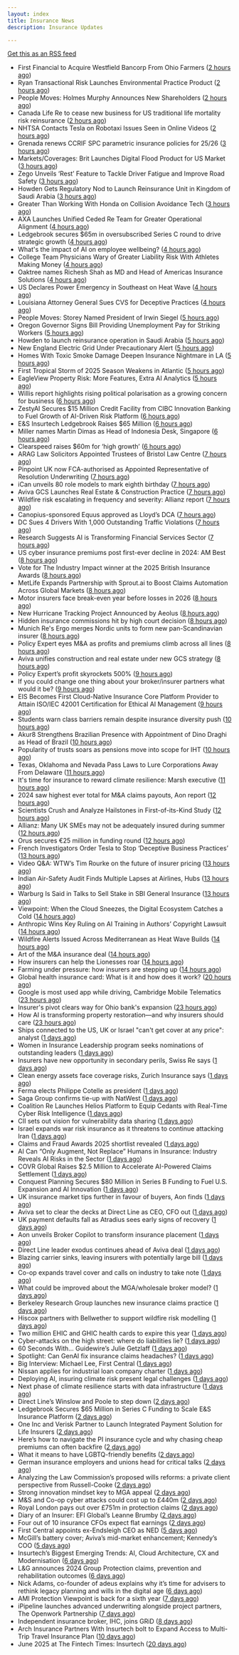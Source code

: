 ```yaml
---
layout: index
title: Insurance News
description: Insurance Updates

---
```


[Get this as an RSS feed](/insurance.rss)

<!-- news_marker starts -->
- First Financial to Acquire Westfield Bancorp From Ohio Farmers ([2 hours ago](https://www.insurancejournal.com/news/midwest/2025/06/25/829172.htm))
- Ryan Transactional Risk Launches Environmental Practice Product ([2 hours ago](https://www.insurancejournal.com/news/midwest/2025/06/25/829168.htm))
- People Moves: Holmes Murphy Announces New Shareholders ([2 hours ago](https://www.insurancejournal.com/news/midwest/2025/06/25/829150.htm))
- Canada Life Re to cease new business for US traditional life mortality risk reinsurance ([2 hours ago](https://www.reinsurancene.ws/canada-life-re-to-cease-new-business-for-us-traditional-life-mortality-risk-reinsurance/))
- NHTSA Contacts Tesla on Robotaxi Issues Seen in Online Videos ([2 hours ago](https://www.insurancejournal.com/news/national/2025/06/25/829147.htm))
- Grenada renews CCRIF SPC parametric insurance policies for 25/26 ([3 hours ago](https://www.reinsurancene.ws/grenada-renews-ccrif-spc-parametric-insurance-policies-for-25-26/))
- Markets/Coverages: Brit Launches Digital Flood Product for US Market ([3 hours ago](https://www.insurancejournal.com/news/national/2025/06/25/829142.htm))
- Zego Unveils ‘Rest’ Feature to Tackle Driver Fatigue and Improve Road Safety ([3 hours ago](https://www.insurtechinsights.com/zego-unveils-rest-feature-to-tackle-driver-fatigue-and-improve-road-safety/))
- Howden Gets Regulatory Nod to Launch Reinsurance Unit in Kingdom of Saudi Arabia ([3 hours ago](https://www.insurancejournal.com/news/international/2025/06/25/829137.htm))
- Greater Than Working With Honda on Collision Avoidance Tech ([3 hours ago](https://insurance-edge.net/2025/06/25/greater-than-working-with-honda-on-collision-avoidance-tech/))
- AXA Launches Unified Ceded Re Team for Greater Operational Alignment ([4 hours ago](https://www.insurancejournal.com/news/international/2025/06/25/829126.htm))
- Ledgebrook secures $65m in oversubscribed Series C round to drive strategic growth ([4 hours ago](https://www.reinsurancene.ws/ledgebrook-secures-65m-in-oversubscribed-series-c-round-to-drive-strategic-growth/))
- What's the impact of AI on employee wellbeing? ([4 hours ago](https://www.insurancebusinessmag.com/uk/business-strategy/whats-the-impact-of-ai-on-employee-wellbeing-540475.aspx))
- College Team Physicians Wary of Greater Liability Risk With Athletes Making Money ([4 hours ago](https://www.insurancejournal.com/news/national/2025/06/25/829120.htm))
- Oaktree names Richesh Shah as MD and Head of Americas Insurance Solutions ([4 hours ago](https://www.reinsurancene.ws/oaktree-names-richesh-shah-as-md-and-head-of-americas-insurance-solutions/))
- US Declares Power Emergency in Southeast on Heat Wave ([4 hours ago](https://www.insurancejournal.com/news/southeast/2025/06/25/829112.htm))
- Louisiana Attorney General Sues CVS for Deceptive Practices ([4 hours ago](https://www.insurancejournal.com/news/southcentral/2025/06/25/829116.htm))
- People Moves: Storey Named President of Irwin Siegel ([5 hours ago](https://www.insurancejournal.com/news/east/2025/06/25/824990.htm))
- Oregon Governor Signs Bill Providing Unemployment Pay for Striking Workers ([5 hours ago](https://www.insurancejournal.com/news/west/2025/06/25/829101.htm))
- Howden to launch reinsurance operation in Saudi Arabia ([5 hours ago](https://www.reinsurancene.ws/howden-to-launch-reinsurance-operation-in-saudi-arabia/))
- New England Electric Grid Under Precautionary Alert ([5 hours ago](https://www.insurancejournal.com/news/east/2025/06/25/829096.htm))
- Homes With Toxic Smoke Damage Deepen Insurance Nightmare in LA ([5 hours ago](https://www.insurancejournal.com/news/west/2025/06/25/829087.htm))
- First Tropical Storm of 2025 Season Weakens in Atlantic ([5 hours ago](https://www.insurancejournal.com/news/southeast/2025/06/25/829083.htm))
- EagleView Property Risk: More Features, Extra AI Analytics ([5 hours ago](https://insurance-edge.net/2025/06/25/eagleview-property-risk-more-features-extra-ai-analytics/))
- Willis report highlights rising political polarisation as a growing concern for business ([6 hours ago](https://www.reinsurancene.ws/willis-report-highlights-rising-political-polarisation-as-a-growing-concern-for-business/))
- ZestyAI Secures $15 Million Credit Facility from CIBC Innovation Banking to Fuel Growth of AI-Driven Risk Platform ([6 hours ago](https://www.insurtechinsights.com/zestyai-secures-15-million-credit-facility-from-cibc-innovation-banking-to-fuel-growth-of-ai-driven-risk-platform/))
- E&S Insurtech Ledgebrook Raises $65 Million ([6 hours ago](https://www.insurancejournal.com/news/east/2025/06/25/829079.htm))
- Miller names Martin Dimas as Head of Indonesia Desk, Singapore ([6 hours ago](https://www.reinsurancene.ws/miller-names-martin-dimas-as-head-of-indonesia-desk-singapore/))
- Clearspeed raises $60m for ‘high growth’ ([6 hours ago](https://www.postonline.co.uk/technology/7958000/clearspeed-raises-60m-for-%E2%80%98high-growth%E2%80%99))
- ARAG Law Solicitors Appointed Trustees of Bristol Law Centre ([7 hours ago](https://insurance-edge.net/2025/06/25/arag-law-solicitors-appointed-trustees-of-bristol-law-centre/))
- Pinpoint UK now FCA-authorised as Appointed Representative of Resolution Underwriting ([7 hours ago](https://www.reinsurancene.ws/pinpoint-uk-now-fca-authorised-as-appointed-representative-of-resolution-underwriting/))
- iCan unveils 80 role models to mark eighth birthday ([7 hours ago](https://www.postonline.co.uk/people/7958001/ican-unveils-80-role-models-to-mark-eighth-birthday))
- Aviva GCS Launches Real Estate & Construction Practice ([7 hours ago](https://insurance-edge.net/2025/06/25/aviva-gcs-launches-real-estate-construction-practice/))
- Wildfire risk escalating in frequency and severity: Allianz report ([7 hours ago](https://www.insurancebusinessmag.com/uk/news/catastrophe/wildfire-risk-escalating-in-frequency-and-severity-allianz-report-540432.aspx))
- Canopius-sponsored Equus approved as Lloyd’s DCA ([7 hours ago](https://www.reinsurancene.ws/canopius-sponsored-equus-approved-as-lloyds-dca/))
- DC Sues 4 Drivers With 1,000 Outstanding Traffic Violations ([7 hours ago](https://www.insurancejournal.com/news/east/2025/06/25/829072.htm))
- Research Suggests AI is Transforming Financial Services Sector ([7 hours ago](https://insurance-edge.net/2025/06/25/research-suggests-ai-is-transforming-financial-services-sector/))
- US cyber insurance premiums post first-ever decline in 2024: AM Best ([8 hours ago](https://www.reinsurancene.ws/us-cyber-insurance-premiums-post-first-ever-decline-in-2024-am-best/))
- Vote for The Industry Impact winner at the 2025 British Insurance Awards ([8 hours ago](https://www.postonline.co.uk/commercial/7957980/vote-for-the-industry-impact-winner-at-the-2025-british-insurance-awards))
- MetLife Expands Partnership with Sprout.ai to Boost Claims Automation Across Global Markets ([8 hours ago](https://www.insurtechinsights.com/metlife-expands-partnership-with-sprout-ai-to-boost-claims-automation-across-global-markets/))
- Motor insurers face break-even year before losses in 2026 ([8 hours ago](https://www.postonline.co.uk/personal/7957998/motor-insurers-face-break-even-year-before-losses-in-2026))
- New Hurricane Tracking Project Announced by Aeolus ([8 hours ago](https://insurance-edge.net/2025/06/25/new-hurricane-tracking-project-announced-by-aeolus/))
- Hidden insurance commissions hit by high court decision ([8 hours ago](https://www.insurancebusinessmag.com/uk/news/property-insurance/hidden-insurance-commissions-hit-by-high-court-decision-540421.aspx))
- Munich Re's Ergo merges Nordic units to form new pan-Scandinavian insurer ([8 hours ago](https://www.insurancebusinessmag.com/uk/news/breaking-news/munich-res-ergo-merges-nordic-units-to-form-new-panscandinavian-insurer-540420.aspx))
- Policy Expert eyes M&A as profits and premiums climb across all lines ([8 hours ago](https://www.insurancebusinessmag.com/uk/news/breaking-news/policy-expert-eyes-manda-as-profits-and-premiums-climb-across-all-lines-540419.aspx))
- Aviva unifies construction and real estate under new GCS strategy ([8 hours ago](https://www.insurancebusinessmag.com/uk/news/construction-engineering/aviva-unifies-construction-and-real-estate-under-new-gcs-strategy-540418.aspx))
- Policy Expert’s profit skyrockets 500% ([9 hours ago](https://www.postonline.co.uk/news/7957999/policy-expert%E2%80%99s-profit-skyrockets-500))
- If you could change one thing about your broker/insurer partners what would it be? ([9 hours ago](https://www.insurancebusinessmag.com/uk/tv/if-you-could-change-one-thing-about-your-brokerinsurer-partners-what-would-it-be-540407.aspx))
- EIS Becomes First Cloud-Native Insurance Core Platform Provider to Attain ISO/IEC 42001 Certification for Ethical AI Management ([9 hours ago](https://www.insurtechinsights.com/eis-becomes-first-cloud-native-insurance-core-platform-provider-to-attain-iso-iec-42001-certification-for-ethical-ai-management/))
- Students warn class barriers remain despite insurance diversity push ([10 hours ago](https://www.postonline.co.uk/people/7957987/students-warn-class-barriers-remain-despite-insurance-diversity-push))
- Akur8 Strengthens Brazilian Presence with Appointment of Dino Draghi as Head of Brazil ([10 hours ago](https://www.insurtechinsights.com/akur8-strengthens-brazilian-presence-with-appointment-of-dino-draghi-as-head-of-brazil/))
- Popularity of trusts soars as pensions move into scope for IHT ([10 hours ago](https://ifamagazine.com/popularity-of-trusts-soars-as-pensions-move-into-scope-for-iht/))
- Texas, Oklahoma and Nevada Pass Laws to Lure Corporations Away From Delaware ([11 hours ago](https://www.insurancejournal.com/news/southcentral/2025/06/25/829043.htm))
- It's time for insurance to reward climate resilience: Marsh executive ([11 hours ago](https://www.insurancebusinessmag.com/uk/news/breaking-news/its-time-for-insurance-to-reward-climate-resilience-marsh-executive-540381.aspx))
- 2024 saw highest ever total for M&A claims payouts, Aon report ([12 hours ago](https://www.insurancebusinessmag.com/uk/news/breaking-news/2024-saw-highest-ever-total-for-manda-claims-payouts-aon-report-540374.aspx))
- Scientists Crush and Analyze Hailstones in First-of-its-Kind Study ([12 hours ago](https://www.insurancejournal.com/news/southcentral/2025/06/25/829048.htm))
- Allianz: Many UK SMEs may not be adequately insured during summer ([12 hours ago](https://www.insurancebusinessmag.com/uk/news/business-resilience/allianz-many-uk-smes-may-not-be-adequately-insured-during-summer-540369.aspx))
- Orus secures €25 million in funding round ([12 hours ago](https://www.insurancebusinessmag.com/uk/news/breaking-news/orus-secures-25-million-in-funding-round-540368.aspx))
- French Investigators Order Tesla to Stop ‘Deceptive Business Practices’ ([13 hours ago](https://www.insurancejournal.com/news/international/2025/06/25/829031.htm))
- Video Q&A: WTW’s Tim Rourke on the future of insurer pricing ([13 hours ago](https://www.postonline.co.uk/market-access/technology/7957884/video-qa-wtw%E2%80%99s-tim-rourke-on-the-future-of-insurer-pricing))
- Indian Air-Safety Audit Finds Multiple Lapses at Airlines, Hubs ([13 hours ago](https://www.insurancejournal.com/news/international/2025/06/25/829019.htm))
- Warburg Is Said in Talks to Sell Stake in SBI General Insurance ([13 hours ago](https://www.insurancejournal.com/news/international/2025/06/25/828942.htm))
- Viewpoint: When the Cloud Sneezes, the Digital Ecosystem Catches a Cold ([14 hours ago](https://www.insurancejournal.com/news/international/2025/06/25/828977.htm))
- Anthropic Wins Key Ruling on AI Training in Authors’ Copyright Lawsuit ([14 hours ago](https://www.insurancejournal.com/news/national/2025/06/25/828987.htm))
- Wildfire Alerts Issued Across Mediterranean as Heat Wave Builds ([14 hours ago](https://www.insurancejournal.com/news/international/2025/06/25/828960.htm))
- Art of the M&A insurance deal ([14 hours ago](https://www.postonline.co.uk/commercial/7957730/art-of-the-ma-insurance-deal))
- How insurers can help the Lionesses roar ([14 hours ago](https://www.postonline.co.uk/claims/7957499/how-insurers-can-help-the-lionesses-roar))
- Farming under pressure: how insurers are stepping up ([14 hours ago](https://www.postonline.co.uk/commercial/7957860/farming-under-pressure-how-insurers-are-stepping-up))
- Global health insurance card: What is it and how does it work? ([20 hours ago](https://www.insurancebusinessmag.com/uk/guides/global-health-insurance-card-what-is-it-and-how-does-it-work-439350.aspx))
- Google is most used app while driving, Cambridge Mobile Telematics ([23 hours ago](https://www.dig-in.com/news/google-most-used-while-driving-cambridge-mobile-telematics))
- Insurer's pivot clears way for Ohio bank's expansion ([23 hours ago](https://www.dig-in.com/news/insurers-pivot-clears-way-for-ohio-banks-expansion))
- How AI is transforming property restoration—and why insurers should care ([23 hours ago](https://www.dig-in.com/opinion/how-ai-is-transforming-property-restoration))
- Ships connected to the US, UK or Israel "can't get cover at any price": analyst ([1 days ago](https://www.insurancebusinessmag.com/uk/news/breaking-news/ships-connected-to-the-us-uk-or-israel-cant-get-cover-at-any-price-analyst-540387.aspx))
- Women in Insurance Leadership program seeks nominations of outstanding leaders ([1 days ago](https://www.dig-in.com/news/2025-women-in-insurance-leadership-nominations-open))
- Insurers have new opportunity in secondary perils, Swiss Re says ([1 days ago](https://www.dig-in.com/articles/insurers-have-new-opportunity-in-secondary-perils-swiss-re))
- Clean energy assets face coverage risks, Zurich Insurance says ([1 days ago](https://www.dig-in.com/articles/clean-energy-assets-face-coverage-risks-zurich-insurance))
- Ferma elects Philippe Cotelle as president ([1 days ago](https://www.postonline.co.uk/risk-management/7957992/ferma-elects-philippe-cotelle-as-president))
- Saga Group confirms tie-up with NatWest ([1 days ago](https://www.insurancebusinessmag.com/uk/news/breaking-news/saga-group-confirms-tieup-with-natwest-540271.aspx))
- Coalition Re Launches Helios Platform to Equip Cedants with Real-Time Cyber Risk Intelligence ([1 days ago](https://www.insurtechinsights.com/coalition-re-launches-helios-platform-to-equip-cedants-with-real-time-cyber-risk-intelligence/))
- CII sets out vision for vulnerability data sharing ([1 days ago](https://ifamagazine.com/cii-sets-out-vision-for-vulnerability-data-sharing/))
- Israel expands war risk insurance as it threatens to continue attacking Iran ([1 days ago](https://www.insurancebusinessmag.com/uk/news/breaking-news/israel-expands-war-risk-insurance-as-it-threatens-to-continue-attacking-iran-540229.aspx))
- Claims and Fraud Awards 2025 shortlist revealed ([1 days ago](https://www.postonline.co.uk/claims/7957977/claims-and-fraud-awards-2025-shortlist-revealed))
- AI Can “Only Augment, Not Replace” Humans in Insurance: Industry Reveals AI Risks in the Sector ([1 days ago](https://thefintechtimes.com/ai-can-only-augment-not-replace-humans-in-insurance-industry-reveals-ai-risks-in-the-sector/))
- COVR Global Raises $2.5 Million to Accelerate AI-Powered Claims Settlement ([1 days ago](https://www.insurtechinsights.com/covr-global-raises-2-5-million-to-accelerate-ai-powered-claims-settlement/))
- Conquest Planning Secures $80 Million in Series B Funding to Fuel U.S. Expansion and AI Innovation ([1 days ago](https://www.insurtechinsights.com/conquest-planning-secures-80-million-in-series-b-funding-to-fuel-u-s-expansion-and-ai-innovation/))
- UK insurance market tips further in favour of buyers, Aon finds ([1 days ago](https://www.insurancebusinessmag.com/uk/news/breaking-news/uk-insurance-market-tips-further-in-favour-of-buyers-aon-finds-540199.aspx))
- Aviva set to clear the decks at Direct Line as CEO, CFO out ([1 days ago](https://www.insurancebusinessmag.com/uk/news/breaking-news/aviva-set-to-clear-the-decks-at-direct-line-as-ceo-cfo-out-540198.aspx))
- UK payment defaults fall as Atradius sees early signs of recovery ([1 days ago](https://www.insurancebusinessmag.com/uk/news/breaking-news/uk-payment-defaults-fall-as-atradius-sees-early-signs-of-recovery-540191.aspx))
- Aon unveils Broker Copilot to transform insurance placement ([1 days ago](https://www.insurancebusinessmag.com/uk/news/technology/aon-unveils-broker-copilot-to-transform-insurance-placement-540189.aspx))
- Direct Line leader exodus continues ahead of Aviva deal ([1 days ago](https://www.postonline.co.uk/news/7957990/direct-line-leader-exodus-continues-ahead-of-aviva-deal))
- Blazing carrier sinks, leaving insurers with potentially large bill ([1 days ago](https://www.insurancebusinessmag.com/uk/news/breaking-news/blazing-carrier-sinks-leaving-insurers-with-potentially-large-bill-540245.aspx))
- Co-op expands travel cover and calls on industry to take note ([1 days ago](https://www.postonline.co.uk/personal/7957986/co-op-expands-travel-cover-and-calls-on-industry-to-take-note))
- What could be improved about the MGA/wholesale broker model? ([1 days ago](https://www.insurancebusinessmag.com/uk/tv/what-could-be-improved-about-the-mgawholesale-broker-model-540171.aspx))
- Berkeley Research Group launches new insurance claims practice ([1 days ago](https://www.insurancebusinessmag.com/uk/news/breaking-news/berkeley-research-group-launches-new-insurance-claims-practice-540170.aspx))
- Hiscox partners with Bellwether to support wildfire risk modelling ([1 days ago](https://www.insurancebusinessmag.com/uk/news/catastrophe/hiscox-partners-with-bellwether-to-support-wildfire-risk-modelling-540169.aspx))
- Two million EHIC and GHIC health cards to expire this year ([1 days ago](https://www.insurancebusinessmag.com/uk/news/travel/two-million-ehic-and-ghic-health-cards-to-expire-this-year-540168.aspx))
- Cyber-attacks on the high street: where do liabilities lie? ([1 days ago](https://www.postonline.co.uk/commercial/7957856/cyber-attacks-on-the-high-street-where-do-liabilities-lie))
- 60 Seconds With... Guidewire’s Julie Getzlaff ([1 days ago](https://www.postonline.co.uk/technology/7957616/60-seconds-with-guidewire%E2%80%99s-julie-getzlaff))
- Spotlight: Can GenAI fix insurance claims headaches? ([1 days ago](https://www.postonline.co.uk/market-access/7957902/spotlight-can-genai-fix-insurance-claims-headaches))
- Big Interview: Michael Lee, First Central ([1 days ago](https://www.postonline.co.uk/personal/7957823/big-interview-michael-lee-first-central))
- Nissan applies for industrial loan company charter ([1 days ago](https://www.dig-in.com/news/nissan-applies-for-industrial-loan-company-charter))
- Deploying AI, insuring climate risk present legal challenges ([1 days ago](https://www.dig-in.com/news/deploying-ai-insuring-climate-risk-present-legal-challenges))
- Next phase of climate resilience starts with data infrastructure ([1 days ago](https://www.dig-in.com/opinion/climate-resilience-starts-with-data-infrastructure))
- Direct Line’s Winslow and Poole to step down ([2 days ago](https://www.postonline.co.uk/news/7957985/direct-line%E2%80%99s-winslow-and-poole-to-step-down))
- Ledgebrook Secures $65 Million in Series C Funding to Scale E&S Insurance Platform ([2 days ago](https://www.insurtechinsights.com/ledgebrook-secures-65-million-in-series-c-funding-to-scale-es-insurance-platform/))
- One Inc and Verisk Partner to Launch Integrated Payment Solution for Life Insurers ([2 days ago](https://www.insurtechinsights.com/one-inc-and-verisk-partner-to-launch-integrated-payment-solution-for-life-insurers/))
- Here’s how to navigate the PI insurance cycle and why chasing cheap premiums can often backfire ([2 days ago](https://ifamagazine.com/advisers-heres-how-to-navigate-the-pi-insurance-cycle-and-why-chasing-cheap-premiums-can-often-backfire/))
- What it means to have LGBTQ-friendly benefits ([2 days ago](https://www.dig-in.com/news/what-it-means-to-have-lgbtq-friendly-benefits))
- German insurance employers and unions head for critical talks ([2 days ago](https://www.insurancebusinessmag.com/uk/news/breaking-news/german-insurance-employers-and-unions-head-for-critical-talks-540044.aspx))
- Analyzing the Law Commission’s proposed wills reforms: a private client perspective from Russell-Cooke ([2 days ago](https://ifamagazine.com/analyzing-the-law-commissions-proposed-wills-reforms-a-private-client-perspective-from-russell-cooke/))
- Strong innovation mindset key to MGA appeal ([2 days ago](https://www.postonline.co.uk/broker/7957981/strong-innovation-mindset-key-to-mga-appeal))
- M&S and Co-op cyber attacks could cost up to £440m ([2 days ago](https://www.postonline.co.uk/commercial/7957982/ms-and-co-op-cyber-attacks-could-cost-up-to-%C2%A3440m))
- Royal London pays out over £751m in protection claims ([2 days ago](https://ifamagazine.com/royal-london-pays-out-over-751m-in-protection-claims/))
- Diary of an Insurer: EFI Global’s Leanne Brumby ([2 days ago](https://www.postonline.co.uk/claims/7957491/diary-of-an-insurer-efi-global%E2%80%99s-leanne-brumby))
- Four out of 10 insurance CFOs expect flat earnings ([2 days ago](https://www.postonline.co.uk/personal/7957743/four-out-of-10-insurance-cfos-expect-flat-earnings))
- First Central appoints ex-Endsleigh CEO as NED ([5 days ago](https://www.postonline.co.uk/news/7957978/first-central-appoints-ex-endsleigh-ceo-as-ned))
- McGill’s battery cover; Aviva’s mid-market enhancement; Kennedy’s COO ([5 days ago](https://www.postonline.co.uk/news/7957971/mcgill%E2%80%99s-battery-cover-aviva%E2%80%99s-mid-market-enhancement-kennedy%E2%80%99s-coo))
- Insurtech’s Biggest Emerging Trends: AI, Cloud Architecture, CX and Modernisation ([6 days ago](https://thefintechtimes.com/insurtech-biggest-emerging-trends-ai-cloud-architecture-cx-and-data/))
- L&G announces 2024 Group Protection claims, prevention and rehabilitation outcomes ([6 days ago](https://ifamagazine.com/lg-announces-2024-group-protection-claims-prevention-and-rehabilitation-outcomes/))
- Nick Adams, co-founder of adeus explains why it’s time for advisers to rethink legacy planning and wills in the digital age ([6 days ago](https://ifamagazine.com/nick-adams-co-founder-of-adeus-explains-why-its-time-for-advisers-to-rethink-legacy-planning-and-wills-in-the-digital-age/))
- AMI Protection Viewpoint is back for a sixth year ([7 days ago](https://ifamagazine.com/ami-protection-viewpoint-is-back-for-a-sixth-year/))
- iPipeline launches advanced underwriting alongside project partners, The Openwork Partnership ([7 days ago](https://ifamagazine.com/ipipeline-launches-advanced-underwriting-alongside-project-partners-the-openwork-partnership/))
- Independent insurance broker, IHC, joins GRiD ([8 days ago](https://ifamagazine.com/independent-insurance-broker-ihc-joins-grid/))
- Arch Insurance Partners With Insurtech bolt to Expand Access to Multi-Trip Travel Insurance Plan ([10 days ago](https://thefintechtimes.com/arch-insurance-partners-with-insurtech-bolt-to-expand-access-to-multi-trip-travel-insurance-plan/))
- June 2025 at The Fintech Times: Insurtech ([20 days ago](https://thefintechtimes.com/june-2025-at-the-fintech-times-insurtech/))

<!-- news_marker ends -->